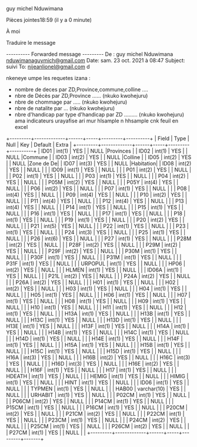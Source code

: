 guy michel Nduwimana
	
Pièces jointes18:59 (il y a 0 minute)
	
À moi
   
Traduire le message

---------- Forwarded message ---------
De : guy michel Nduwimana <nduwimanaguymich@gmail.com>
Date: sam. 23 oct. 2021 à 08:47
Subject: suivi
To: <nijeanlionel@gmail.com>
d

nkeneye umpe les requetes izana :
- nombre de deces par ZD,Province,commune,colline ....
- nbre de Décès par ZD,Province ......  (nkuko kwohejuru)
- nbre de chommage  par ..... (nkuko kwohejuru)
- nbre de natalite par ...  (nkuko kwohejuru)
- nbre d'handicap par type d'handicap par ZD .........  (nkuko kwohejuru)
ama indicateurs urayafise ari mur hlsample n hhsample cnk feuil en excel

+---------+-------------+------+-----+---------+----------+
| Field   | Type        | Null | Key | Default | Extra 	  |
+---------+-------------+------+-----+---------+----------+
| ID01    | int(1)      | YES  |     | NULL    |Provinces |
| ID02    | int(1)      | YES  |     | NULL    |Commune   |
| ID03    | int(2)      | YES  |     | NULL    |Colline   |
| ID05    | int(2)      | YES  |     | NULL    |Zone de De|
| ID07    | int(3)      | YES  |     | NULL    |Habitation|
| ID08    | int(2)      | YES  |     | NULL    |       |
| ID09    | int(1)      | YES  |     | NULL    |       |
| P01     | int(2)      | YES  |     | NULL    |       |
| P02     | int(1)      | YES  |     | NULL    |       |
| P03     | int(1)      | YES  |     | NULL    |       |
| P04     | int(2)      | YES  |     | NULL    |       |
| P05M    | int(2)      | YES  |     | NULL    |       |
| P05Y    | int(4)      | YES  |     | NULL    |       |
| P06     | int(2)      | YES  |     | NULL    |       |
| P07     | int(1)      | YES  |     | NULL    |       |
| P08     | int(4)      | YES  |     | NULL    |       |
| P09     | int(4)      | YES  |     | NULL    |       |
| P10     | int(2)      | YES  |     | NULL    |       |
| P11     | int(4)      | YES  |     | NULL    |       |
| P12     | int(4)      | YES  |     | NULL    |       |
| P13     | int(4)      | YES  |     | NULL    |       |
| P14     | int(1)      | YES  |     | NULL    |       |
| P15     | int(1)      | YES  |     | NULL    |       |
| P16     | int(1)      | YES  |     | NULL    |       |
| P17     | int(1)      | YES  |     | NULL    |       |
| P18     | int(1)      | YES  |     | NULL    |       |
| P19     | int(1)      | YES  |     | NULL    |       |
| P20     | int(2)      | YES  |     | NULL    |       |
| P21     | int(5)      | YES  |     | NULL    |       |
| P22     | int(1)      | YES  |     | NULL    |       |
| P23     | int(1)      | YES  |     | NULL    |       |
| P24     | int(3)      | YES  |     | NULL    |       |
| P25     | int(1)      | YES  |     | NULL    |       |
| P26     | int(6)      | YES  |     | NULL    |       |
| P27     | int(1)      | YES  |     | NULL    |       |
| P28M    | int(2)      | YES  |     | NULL    |       |
| P28F    | int(2)      | YES  |     | NULL    |       |
| P29M    | int(2)      | YES  |     | NULL    |       |
| P29F    | int(2)      | YES  |     | NULL    |       |
| P30M    | int(1)      | YES  |     | NULL    |       |
| P30F    | int(1)      | YES  |     | NULL    |       |
| P31M    | int(1)      | YES  |     | NULL    |       |
| P31F    | int(1)      | YES  |     | NULL    |       |
| URPOPUL | int(1)      | YES  |     | NULL    |       |
| HP06    | int(2)      | YES  |     | NULL    |       |
| HLMEN   | int(1)      | YES  |     | NULL    |       |
| ID06A   | int(1)      | YES  |     | NULL    |       |
| P21L    | int(2)      | YES  |     | NULL    |       |
| P24A    | int(2)      | YES  |     | NULL    |       |
| P26A    | int(2)      | YES  |     | NULL    |       |
| H01     | int(1)      | YES  |     | NULL    |       |
| H02     | int(2)      | YES  |     | NULL    |       |
| H03     | int(1)      | YES  |     | NULL    |       |
| H04     | int(1)      | YES  |     | NULL    |       |
| H05     | int(1)      | YES  |     | NULL    |       |
| H06     | int(1)      | YES  |     | NULL    |       |
| H07     | int(1)      | YES  |     | NULL    |       |
| H08     | int(1)      | YES  |     | NULL    |       |
| H09     | int(1)      | YES  |     | NULL    |       |
| H10     | int(1)      | YES  |     | NULL    |       |
| H11     | int(1)      | YES  |     | NULL    |       |
| H12     | int(1)      | YES  |     | NULL    |       |
| H13A    | int(1)      | YES  |     | NULL    |       |
| H13B    | int(1)      | YES  |     | NULL    |       |
| H13C    | int(1)      | YES  |     | NULL    |       |
| H13D    | int(1)      | YES  |     | NULL    |       |
| H13E    | int(1)      | YES  |     | NULL    |       |
| H13F    | int(1)      | YES  |     | NULL    |       |
| H14A    | int(1)      | YES  |     | NULL    |       |
| H14B    | int(1)      | YES  |     | NULL    |       |
| H14C    | int(1)      | YES  |     | NULL    |       |
| H14D    | int(1)      | YES  |     | NULL    |       |
| H14E    | int(1)      | YES  |     | NULL    |       |
| H14F    | int(1)      | YES  |     | NULL    |       |
| H15A    | int(1)      | YES  |     | NULL    |       |
| H15B    | int(1)      | YES  |     | NULL    |       |
| H15C    | int(1)      | YES  |     | NULL    |       |
| H15D    | int(1)      | YES  |     | NULL    |       |
| H16A    | int(3)      | YES  |     | NULL    |       |
| H16B    | int(2)      | YES  |     | NULL    |       |
| H16C    | int(3)      | YES  |     | NULL    |       |
| H16D    | int(3)      | YES  |     | NULL    |       |
| H16E    | int(2)      | YES  |     | NULL    |       |
| H16F    | int(1)      | YES  |     | NULL    |       |
| H17     | int(1)      | YES  |     | NULL    |       |
| HDEATH  | int(1)      | YES  |     | NULL    |       |
| HEMIG   | int(1)      | YES  |     | NULL    |       |
| HIMIG   | int(1)      | YES  |     | NULL    |       |
| HINT    | int(1)      | YES  |     | NULL    |       |
| ID06    | int(1)      | YES  |     | NULL    |       |
| TYPMEN  | int(1)      | YES  |     | NULL    |       |
| HAB00   | varchar(10) | YES  |     | NULL    |       |
| URHABIT | int(1)      | YES  |     | NULL    |       |
| P02CM   | int(1)      | YES  |     | NULL    |       |
| P06CM   | int(2)      | YES  |     | NULL    |       |
| P14CM   | int(1)      | YES  |     | NULL    |       |
| P15CM   | int(1)      | YES  |     | NULL    |       |
| P16CM   | int(1)      | YES  |     | NULL    |       |
| P20CM   | int(2)      | YES  |     | NULL    |       |
| P21CM   | int(2)      | YES  |     | NULL    |       |
| P22CM   | int(1)      | YES  |     | NULL    |       |
| P23CM   | int(1)      | YES  |     | NULL    |       |
| P24CM   | int(2)      | YES  |     | NULL    |       |
| P25CM   | int(1)      | YES  |     | NULL    |       |
| P26CM   | int(2)      | YES  |     | NULL    |       |
| P27CM   | int(1)      | YES  |     | NULL    |       |
+---------+-------------+------+-----+---------+-------+
